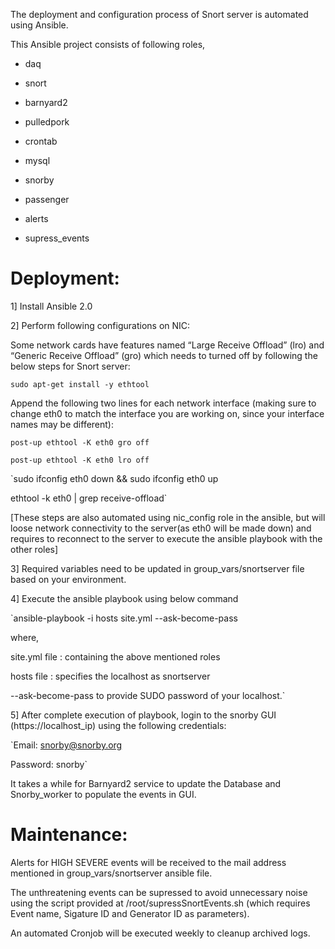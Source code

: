 The deployment and configuration process of Snort server is automated using Ansible. 

This Ansible project consists of following roles,

- daq

- snort

- barnyard2

- pulledpork

- crontab

- mysql

- snorby

- passenger

- alerts

- supress_events 

Deployment:
=========== 

1]     Install Ansible 2.0

2]     Perform following configurations on NIC:

Some network cards have features named “Large Receive Offload” (lro) and “Generic Receive Offload” (gro) which needs to turned off by following the below steps for Snort server:

`sudo apt-get install -y ethtool`

Append the following two lines for each network interface (making sure to change eth0 to match the interface you are working on, since your interface names may be different):

`post-up ethtool -K eth0 gro off`

`post-up ethtool -K eth0 lro off`

`sudo ifconfig eth0 down && sudo ifconfig eth0 up

ethtool -k eth0 | grep receive-offload`

[These steps are also automated using nic_config role in the ansible, but will loose network connectivity to the server(as eth0 will be made down) and requires to reconnect to the server to execute the ansible playbook with the other roles] 

3]     Required variables need to be updated in group_vars/snortserver file based on your environment.

4]     Execute the ansible playbook using below command
          
`ansible-playbook -i hosts site.yml --ask-become-pass
       
where, 
       
site.yml file : containing the above mentioned roles
      
hosts file : specifies the localhost as snortserver
       
--ask-become-pass to provide SUDO password of your localhost.`
          
5]     After complete execution of playbook, login to the snorby GUI (https://localhost_ip) using the following credentials:
       
`Email: snorby@snorby.org
       
Password: snorby`
       
  It takes a while for Barnyard2 service to update the Database and Snorby_worker to populate the events in GUI.
     
Maintenance:
============
Alerts for HIGH SEVERE events will be received to the mail address mentioned in group_vars/snortserver ansible file.

The unthreatening events can be supressed to avoid unnecessary noise using the script provided at /root/supressSnortEvents.sh (which requires Event name, Sigature ID and Generator ID as parameters).

An automated Cronjob will be executed weekly to cleanup archived logs.

